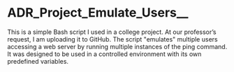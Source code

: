 # ADR_Project_Emulate_Users__
This is a simple Bash script I used in a college project. At our professor’s request, I am uploading it to GitHub.  The script "emulates" multiple users accessing a web server by running multiple instances of the ping command. It was designed to be used in a controlled environment with its own predefined variables.
